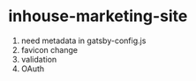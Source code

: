 # inhouse-marketing-site

1. need metadata in gatsby-config.js
2. favicon change
3. validation
4. OAuth

